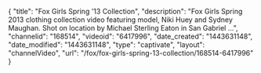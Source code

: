 {
    "title": "Fox Girls Spring '13 Collection",
    "description": "Fox Girls Spring 2013 clothing collection video featuring model, Niki Huey and Sydney Maughan. Shot on location by Michael Sterling Eaton in San Gabriel ...",
    "channelid": "168514",
    "videoid": "6417996",
    "date_created": "1443631148",
    "date_modified": "1443631148",
    "type": "captivate",
    "layout": "channelVideo",
    "url": "\/fox\/fox-girls-spring-13-collection\/168514-6417996"
}